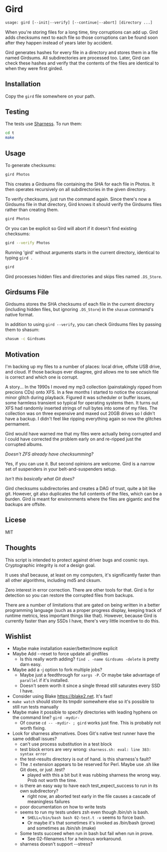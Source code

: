 # Gird

```txt
usage: gird [--init|--verify] [--continue|--abort] [directory ...]
```

When you're storing files for a long time, tiny corruptions can add up.
Gird adds checksums next to each file so those corruptions can be found
soon after they happen instead of years later by accident.

Gird generates hashes for every file in a directory and stores them in
a file named Girdsums. All subdirectories are processed too.
Later, Gird can check these hashes and verify that the contents of
the files are identical to when they were first girded.

## Installation

Copy the `gird` file somewhere on your path.

## Testing

The tests use [Sharness](https://github.com/chriscool/sharness). To run them:

```bash
cd t
make
```

## Usage

To generate checksums:

```bash
gird Photos
```

This creates a Girdsums file containing the SHA for each file in Photos.
It then operates recursively on all subdirectories in the given directory.

To verify checksums, just run the command again.
Since there's now a Girdsums file in that directory, Gird knows it should
verify the Girdsums files rather than creating them.

```bash
gird Photos
```

Or you can be explicit so Gird will abort if it doesn't find existing checksums:

```bash
gird --verify Photos
```

Running 'gird' without arguments starts in the current directory, identical to typing `gird .`

```bash
gird
```

Gird processes hidden files and directories and skips files named `.DS_Store`.

## Girdsums File

Girdsums stores the SHA checksums of each file in the current directory (including hidden files, but ignoring `.DS_Store`) in the `shasum` command's native format.

In addition to using `gird --verify`, you can check Girdsums files by passing them to shasum:

```bash
shasum -c Girdsums
```

## Motivation

I'm backing up my files to a number of places: local drive, offsite USB drive, and cloud.
If those backups ever disagree, gird allows me to see which file is correct and
which one is corrupt.

A story... In the 1990s I moved my mp3 collection (painstakingly ripped from precions CDs) onto XFS.
In a few months I started to notice the occasional minor glitch during playback.
Figured it was scheduler or buffer issues, some harmless transient so typical for operating systems then.
It turns out XFS had randomly inserted strings of null bytes into some of my files.
The collection was on three expensive and maxed out 20GB drives so I didn't have a backup.
I didn't feel like ripping everything again so now the glitches permament.

Gird would have warned me that my files were actually being corrupted and I could have
corrected the problem early on and re-ripped just the corrupted albums.

_Doesn't ZFS already have checksumming?_

Yes, if you can use it. But second opinions are welcome.
Gird is a narrow set of suspenders in your belt-and-suspenders setup.

_Isn't this basically what Git does?_

Gird checksums subdirectories and creates a DAG of trust, quite a bit like git.
However, git also duplicates the full contents of the files, which can be a burden.
Gird is meant for environments where the files are gigantic and the backups are offsite.

## Licese

MIT

## Thoughts

This script is intended to protect against driver bugs and cosmic rays.
Cryptographic integrity is _not_ a design goal.

It uses sha1 because, at least on my computers, it's significantly faster than all other algorithms,
including md5 and cksum.

Zero interest in error correction. There are other tools for that.
Gird is for detection so you can restore the corrupted files from backups.

There are a number of limitations that are gated on being written in a better programming language (such as a proper progress display, keeping track of runtime metrics, less important things like that). However, because Gird is currently faster than any SSDs I have, there's very little incentive to do this.

## Wishlist

* Maybe make installation easier/better/more explicit
* Maybe Add --reset to force update all girdfiles
  * Is this really worth adding? `find . -name Girdsums -delete` is pretty darn easy.
* Maybe add a -j option to fork multiple jobs?
  * Maybe just a feedthrough for `xargs -P`. Or maybe take advantage of `parallel` if it's installed.
  * Doesn't seem worth it since a single thread still saturates every SSD I have.
* Consider using Blake https://blake2.net. It's fast!
* `make watch` should store its tmpdir somewhere else so it's possible to still run tests manually
* Maybe make it possible to specify directories with leading hyphens on the command line? `gird -mydir-`
  * Of course `cd -- -mydir- ; gird` works just fine. This is probably not worth fixing.
* Look for sharness alternatives. Does Git's native test runner have the same oddball issues?
  * can't use process substitution in a test block
  * test block errors are very wrong: `sharness.sh: eval: line 383: syntax error`
  * the test-results directory is out of hand. is this sharness's fault?
  * The .t extension appears to be reserved for Perl. Maybe use .sh like Git does, or just .test?
    * played with this a bit but it was rubbing sharness the wrong way. Prob not worth the time.
  * is there an easy way to have each test_expect_success to run in its own subdirectory?
    * right now, an aborted test early in the file causes a cascade of meaningless failures
  * poor documentation on how to write tests
  * seems to run my tests unders zsh even though /bin/sh is bash.
    * `SHELL=/bin/bash bash 02-test.t -v` seems to force bash.
    * Or maybe it's that sometimes it's invoked as /bin/bash (prove) and sometimes as /bin/sh (make)
  * Some tests succeed when run in bash but fail when run in prove.
    * See 02-filenames.t for a heinous workaround.
  * sharness doesn't support --stress?
